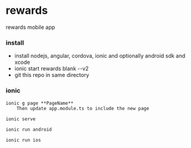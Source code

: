 # rewards

rewards mobile app

### install 
* install nodejs, angular, cordova, ionic and optionally android sdk and xcode
* ionic start rewards blank --v2
* git this repo in same directory
 
### ionic
```
ionic g page **PageName** 
    Then update app.module.ts to include the new page

ionic serve

ionic run android

ionic run ios
```